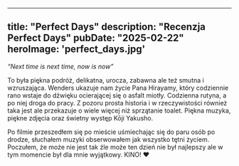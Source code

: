 
---
title: "Perfect Days"
description: "Recenzja Perfect Days"
pubDate: "2025-02-22"
heroImage: 'perfect_days.jpg'
---

_“Next time is next time, now is now”_

To była piękna podróż, delikatna, urocza, zabawna ale też smutna i wzruszająca. Wenders ukazuje nam życie Pana Hirayamy, który codziennie rano wstaje do dźwięku ocierającej się o asfalt miotły. Codzienna rutyna, a po niej droga do pracy. 
Z pozoru prosta historia i w rzeczywistości również taka jest ale przekazuje o wiele więcej niż sprzątanie toalet. Piękna muzyka, piękne zdjęcia oraz świetny występ Kōji Yakusho.

Po filmie przeszedłem się po mieście uśmiechając się do paru osób po drodze, słuchałem muzyki
obserwowałem jak wszystko tętni życiem. Poczułem, że może nie jest tak źle może ten dzień nie był najlepszy ale w tym momencie był dla mnie wyjątkowy.
KINO! ❤️

